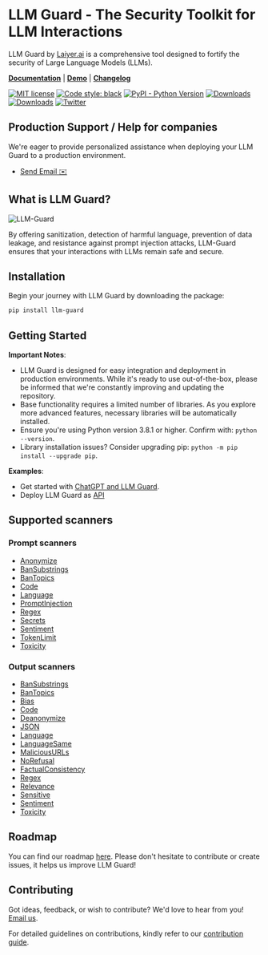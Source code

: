 # LLM Guard - The Security Toolkit for LLM Interactions

LLM Guard by [Laiyer.ai](https://laiyer.ai) is a comprehensive tool designed to fortify the security of Large Language Models (LLMs).

[**Documentation**](https://laiyer-ai.github.io/llm-guard/) | [**Demo**](https://huggingface.co/spaces/laiyer/llm-guard-playground) | [**Changelog**](https://llm-guard.com/changelog/)

[![MIT license](https://img.shields.io/badge/license-MIT-brightgreen.svg)](http://opensource.org/licenses/MIT)
[![Code style: black](https://img.shields.io/badge/code%20style-black-000000.svg)](https://github.com/psf/black)
[![PyPI - Python Version](https://img.shields.io/pypi/v/llm-guard)](https://pypi.org/project/llm-guard)
[![Downloads](https://static.pepy.tech/badge/llm-guard)](https://pepy.tech/project/llm-guard)
[![Downloads](https://static.pepy.tech/badge/llm-guard/month)](https://pepy.tech/project/llm-guard)
[![Twitter](https://img.shields.io/twitter/url/https/twitter.com/laiyer_ai.svg?style=social&label=Follow%20%40Laiyer_AI)](https://twitter.com/laiyer_ai)

## Production Support / Help for companies

We're eager to provide personalized assistance when deploying your LLM Guard to a production environment.

- [Send Email ✉️](mailto:hello@laiyer.ai)

## What is LLM Guard?

![LLM-Guard](https://github.com/laiyer-ai/llm-guard/blob/main/docs/assets/flow.png?raw=true)

By offering sanitization, detection of harmful language, prevention of data leakage, and resistance against prompt
injection attacks, LLM-Guard ensures that your interactions with LLMs remain safe and secure.

## Installation

Begin your journey with LLM Guard by downloading the package:

```sh
pip install llm-guard
```

## Getting Started

**Important Notes**:

- LLM Guard is designed for easy integration and deployment in production environments. While it's ready to use
  out-of-the-box, please be informed that we're constantly improving and updating the repository.
- Base functionality requires a limited number of libraries. As you explore more advanced features, necessary libraries
  will be automatically installed.
- Ensure you're using Python version 3.8.1 or higher. Confirm with: `python --version`.
- Library installation issues? Consider upgrading pip: `python -m pip install --upgrade pip`.

**Examples**:

- Get started with [ChatGPT and LLM Guard](./examples/openai_api.py).
- Deploy LLM Guard as [API](https://llm-guard.com/usage/api/)

## Supported scanners

### Prompt scanners

- [Anonymize](  https://llm-guard.com/input_scanners/anonymize/)
- [BanSubstrings](  https://llm-guard.com/input_scanners/ban_substrings/)
- [BanTopics](  https://llm-guard.com/input_scanners/ban_topics/)
- [Code](  https://llm-guard.com/input_scanners/code/)
- [Language](  https://llm-guard.com/input_scanners/language/)
- [PromptInjection](  https://llm-guard.com/input_scanners/prompt_injection/)
- [Regex](  https://llm-guard.com/input_scanners/regex/)
- [Secrets](  https://llm-guard.com/input_scanners/secrets/)
- [Sentiment](  https://llm-guard.com/input_scanners/sentiment/)
- [TokenLimit](  https://llm-guard.com/input_scanners/token_limit/)
- [Toxicity](  https://llm-guard.com/input_scanners/toxicity/)

### Output scanners

- [BanSubstrings](  https://llm-guard.com/output_scanners/ban_substrings/)
- [BanTopics](  https://llm-guard.com/output_scanners/ban_topics/)
- [Bias](  https://llm-guard.com/output_scanners/bias/)
- [Code](  https://llm-guard.com/output_scanners/code/)
- [Deanonymize](  https://llm-guard.com/output_scanners/deanonymize/)
- [JSON](  https://llm-guard.com/output_scanners/json/)
- [Language](  https://llm-guard.com/output_scanners/language/)
- [LanguageSame](  https://llm-guard.com/output_scanners/language_same/)
- [MaliciousURLs](  https://llm-guard.com/output_scanners/malicious_urls/)
- [NoRefusal](  https://llm-guard.com/output_scanners/no_refusal/)
- [FactualConsistency](  https://llm-guard.com/output_scanners/factual_consistency/)
- [Regex](  https://llm-guard.com/output_scanners/regex/)
- [Relevance](  https://llm-guard.com/output_scanners/relevance/)
- [Sensitive](  https://llm-guard.com/output_scanners/sensitive/)
- [Sentiment](  https://llm-guard.com/output_scanners/sentiment/)
- [Toxicity](  https://llm-guard.com/output_scanners/toxicity/)

## Roadmap

You can find our roadmap [here](https://llm-guard.com/#roadmap). Please don't hesitate to contribute or create issues, it helps us improve LLM Guard!

## Contributing

Got ideas, feedback, or wish to contribute? We'd love to hear from you! [Email us](mailto:hello@laiyer.ai).

For detailed guidelines on contributions, kindly refer to our [contribution guide](CONTRIBUTING.md).
